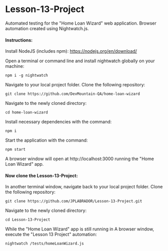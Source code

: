 # Lesson-13-Project
Automated testing for the "Home Loan Wizard" web application. Browser automation created using Nightwatch.js.

#### Instructions:
Install NodeJS (includes npm): https://nodejs.org/en/download/

Open a terminal or command line and install nightwatch globally on your machine:
```
npm i -g nightwatch
```
Navigate to your local project folder.
Clone the following repository: 
```
git clone https://github.com/DevMountain-QA/home-loan-wizard
```
Navigate to the newly cloned directory:
```
cd home-loan-wizard
```
Install necessary dependencies with the command:
```
npm i
```
Start the application with the command:
```
npm start
```
A browser window will open at http://localhost:3000 running the "Home Loan Wizard" app. 

#### Now clone the Lesson-13-Project:

In another terminal window, navigate back to your local project folder.
Clone the following repository: 
```
git clone https://github.com/JPLABRADOR/Lesson-13-Project.git
```
Navigate to the newly cloned directory:
```
cd Lesson-13-Project
```
While the "Home Loan Wizard" app is still running in A browser window, execute the "Lesson 13 Project" automation:
```
nightwatch /tests/homeLoanWizard.js
```
